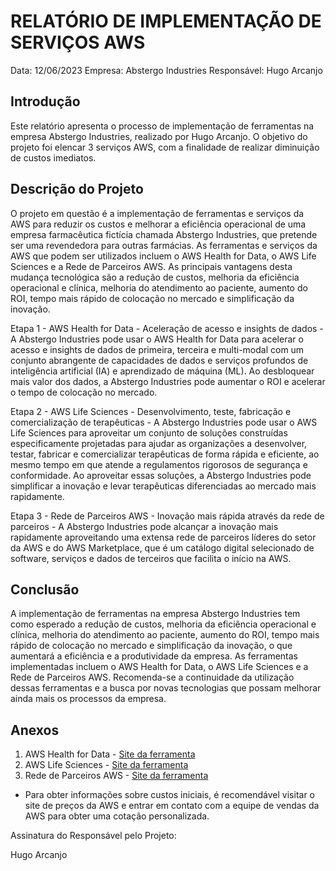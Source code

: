 # RELATÓRIO DE IMPLEMENTAÇÃO DE SERVIÇOS AWS

Data: 12/06/2023 
Empresa: Abstergo Industries 
Responsável: Hugo Arcanjo

## Introdução
Este relatório apresenta o processo de implementação de ferramentas na empresa Abstergo Industries, realizado por Hugo Arcanjo. O objetivo do projeto foi elencar 3 serviços AWS, com a finalidade de realizar diminuição de custos imediatos.

## Descrição do Projeto

O projeto em questão é a implementação de ferramentas e serviços da AWS para reduzir os custos e melhorar a eficiência operacional de uma empresa farmacêutica fictícia chamada Abstergo Industries, que pretende ser uma revendedora para outras farmácias. As ferramentas e serviços da AWS que podem ser utilizados incluem o AWS Health for Data, o AWS Life Sciences e a Rede de Parceiros AWS. As principais vantagens desta mudança tecnológica são a redução de custos, melhoria da eficiência operacional e clínica, melhoria do atendimento ao paciente, aumento do ROI, tempo mais rápido de colocação no mercado e simplificação da inovação.

Etapa 1 - AWS Health for Data - Aceleração de acesso e insights de dados - A Abstergo Industries pode usar o AWS Health for Data para acelerar o acesso e insights de dados de primeira, terceira e multi-modal com um conjunto abrangente de capacidades de dados e serviços profundos de inteligência artificial (IA) e aprendizado de máquina (ML). Ao desbloquear mais valor dos dados, a Abstergo Industries pode aumentar o ROI e acelerar o tempo de colocação no mercado.

Etapa 2 - AWS Life Sciences - Desenvolvimento, teste, fabricação e comercialização de terapêuticas - A Abstergo Industries pode usar o AWS Life Sciences para aproveitar um conjunto de soluções construídas especificamente projetadas para ajudar as organizações a desenvolver, testar, fabricar e comercializar terapêuticas de forma rápida e eficiente, ao mesmo tempo em que atende a regulamentos rigorosos de segurança e conformidade. Ao aproveitar essas soluções, a Abstergo Industries pode simplificar a inovação e levar terapêuticas diferenciadas ao mercado mais rapidamente.

Etapa 3 - Rede de Parceiros AWS - Inovação mais rápida através da rede de parceiros - A Abstergo Industries pode alcançar a inovação mais rapidamente aproveitando uma extensa rede de parceiros líderes do setor da AWS e do AWS Marketplace, que é um catálogo digital selecionado de software, serviços e dados de terceiros que facilita o início na AWS.

## Conclusão
A implementação de ferramentas na empresa Abstergo Industries tem como esperado a redução de custos, melhoria da eficiência operacional e clínica, melhoria do atendimento ao paciente, aumento do ROI, tempo mais rápido de colocação no mercado e simplificação da inovação, o que aumentará a eficiência e a produtividade da empresa. As ferramentas implementadas incluem o AWS Health for Data, o AWS Life Sciences e a Rede de Parceiros AWS. Recomenda-se a continuidade da utilização dessas ferramentas e a busca por novas tecnologias que possam melhorar ainda mais os processos da empresa.

## Anexos

1. AWS Health for Data - [Site da ferramenta](https://aws.amazon.com/health/life-sciences/)
2. AWS Life Sciences - [Site da ferramenta](https://aws.amazon.com/health/life-sciences/)
3. Rede de Parceiros AWS - [Site da ferramenta](https://aws.amazon.com/partners/)

- Para obter informações sobre custos iniciais, é recomendável visitar o site de preços da AWS e entrar em contato com a equipe de vendas da AWS para obter uma cotação personalizada.

Assinatura do Responsável pelo Projeto:

Hugo Arcanjo